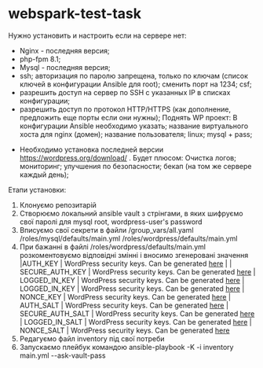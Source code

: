# webspark-test-task
Нужно установить и настроить если на сервере нет:
 - Nginx - последняя версия;
 - php-fpm 8.1;
 - Mysql - последняя версия;
 - ssh;
авторизация по паролю запрещена, только по ключам (список ключей в конфигурации Ansible для root);
сменить порт на 1234;
csf;
 - разрешить доступ на сервер по SSH с указанных IP в списках конфигурации;
 - разрешить доступ по протокол HTTP/HTTPS (как дополнение, предложить еще порты если они нужны);
Поднять WP проект:
  В конфигурации Ansible необходимо указать;
  название виртуального хоста для nginx (домен);
  название пользователя;
linux;
  mysql + pass;
* Необходимо установка последней версии https://wordpress.org/download/ .
Будет плюсом:
  Очистка логов;
  мониторинг;
  улучшения по безопасности;
  бекап (на том же сервере каждый день);
  
  
Етапи установки:
1. Клонуємо репозитарій
2. Створюємо локальний ansible vault з стрінгами, в яких шифруємо свої паролі для mysql root, wordpress-user's password
3. Вписуємо свої секрети в файли /group_vars/all.yaml
                                 /roles/mysql/defaults/main.yml
                                 /roles/wordpress/defaults/main.yml
4. При бажанні в файлі /roles/wordpress/defaults/main.yml розкоментовуємо відповідні змінні і вносимо згенеровані значення
|AUTH_KEY | WordPress security keys. Can be generated [here](https://api.wordpress.org/secret-key/1.1/salt/) | 
| SECURE_AUTH_KEY | WordPress security keys. Can be generated [here](https://api.wordpress.org/secret-key/1.1/salt/)
| LOGGED_IN_KEY | WordPress security keys. Can be generated [here](https://api.wordpress.org/secret-key/1.1/salt/)
| LOGGED_IN_KEY | WordPress security keys. Can be generated [here](https://api.wordpress.org/secret-key/1.1/salt/)
| NONCE_KEY | WordPress security keys. Can be generated [here](https://api.wordpress.org/secret-key/1.1/salt/)
| AUTH_SALT | WordPress security keys. Can be generated [here](https://api.wordpress.org/secret-key/1.1/salt/)
| SECURE_AUTH_SALT | WordPress security keys. Can be generated [here](https://api.wordpress.org/secret-key/1.1/salt/)
| LOGGED_IN_SALT | WordPress security keys. Can be generated [here](https://api.wordpress.org/secret-key/1.1/salt/)
| NONCE_SALT | WordPress security keys. Can be generated [here](https://api.wordpress.org/secret-key/1.1/salt/)
5. Редагуємо файл inventory під свої потреби
6. Запускаємо плейбук командою ansible-playbook -K -i inventory main.yml --ask-vault-pass
